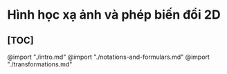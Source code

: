 # Hình học xạ ảnh và phép biến đổi 2D
[TOC]
-----------------------------------

@import "./intro.md"
@import "./notations-and-formulars.md"
@import "./transformations.md"